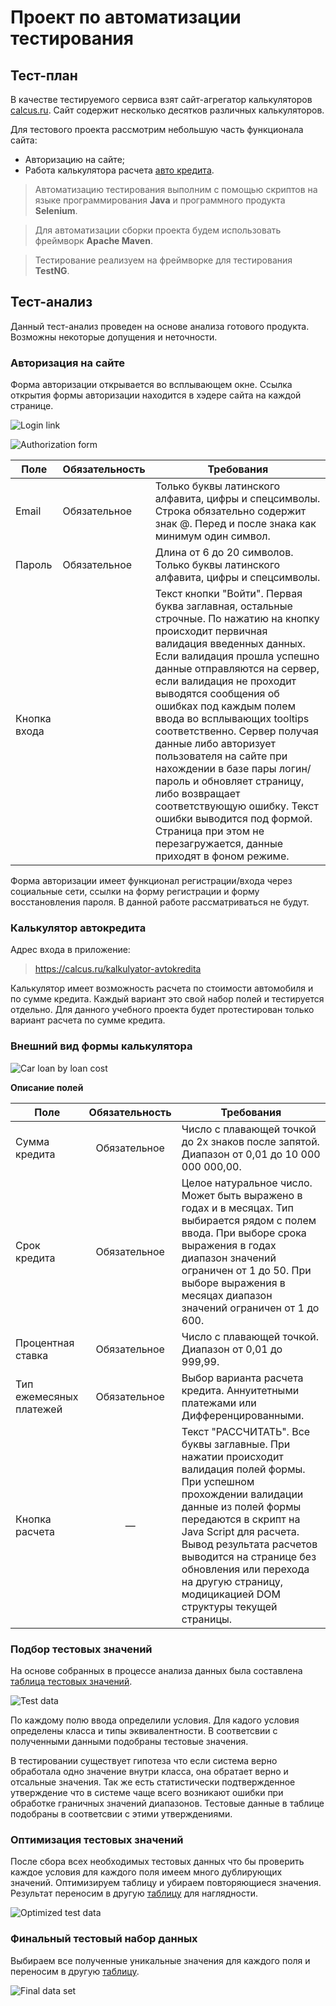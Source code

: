 # Проект по автоматизации тестирования
## Тест-план

В качестве тестируемого сервиса взят сайт-агрегатор калькуляторов [calcus.ru](https://calcus.ru/).
Сайт содержит несколько десятков различных калькуляторов.

Для тестового проекта рассмотрим небольшую часть функционала сайта:
* Авторизацию на сайте;
* Работа калькулятора расчета [авто кредита](https://calcus.ru/kalkulyator-avtokredita).

> Автоматизацию тестирования выполним с помощью скриптов на языке программирования **Java** и программного продукта **Selenium**.

> Для автоматизации сборки проекта будем использовать фреймворк **Apache Maven**.

> Тестирование реализуем на фреймворке для тестирования **TestNG**.


## Тест-анализ
Данный тест-анализ проведен на основе анализа готового продукта. Возможны некоторые допущения и неточности.


### Авторизация на сайте


Форма авторизации открывается во всплывающем окне. Ссылка открытия формы авторизации находится в хэдере сайта на каждой странице.

![Login link](https://downloader.disk.yandex.ru/preview/80a0062e8dd48814f95d2ea4c55e6c5f06c543826c76b6b3f2fd89538c2923aa/61428c09/MEhmSNxaa4uhtFBJO5DaAG8PS-_hcJZgPRpZ2x4En3Cbc6M87QgreKx30euV5nVTWp_pRNLGE0_SecCCoA3Pbg%3D%3D?uid=0&filename=2021-09-15_23-12-35.png&disposition=inline&hash=&limit=0&content_type=image%2Fpng&owner_uid=0&tknv=v2&size=1860x907)

![Authorization form](https://downloader.disk.yandex.ru/preview/5edd64a4b439e0862e2a862d0f59fd0c01663c4f5f7348c5e44f49326354e1e3/61428bc4/bpB0U1Af80Zo0ADbkMZT9vhaqn_ES3ZOf7gXL_XoopzS8IMXxBfI3I_SDYMovxMbxenhl3LvRXnuSUHYCxVFwQ%3D%3D?uid=0&filename=2021-09-15_23-10-27.png&disposition=inline&hash=&limit=0&content_type=image%2Fpng&owner_uid=0&tknv=v2&size=2048x2048)


Поле|Обязательность|Требования
---|---|---
Email | Обязательное | Только буквы латинского алфавита, цифры и спецсимволы. Строка обязательно содержит знак @. Перед и после знака как минимум один символ.
Пароль | Обязательное | Длина от 6 до 20 символов. Только буквы латинского алфавита, цифры и спецсимволы.
Кнопка входа | | Текст кнопки "Войти". Первая буква заглавная, остальные строчные. По нажатию на кнопку происходит первичная валидация введенных данных. Если валидация прошла успешно данные отправляются на сервер, если валидация не проходит выводятся сообщения об ошибках под каждым полем ввода во всплывающих tooltips соответственно. Сервер получая данные либо авторизует пользователя на сайте при нахождении в базе пары логин/пароль и обновляет страницу, либо возвращает соответствующую ошибку. Текст ошибки выводится под формой. Страница при этом не перезагружается, данные приходят в фоном режиме.


Форма авторизации имеет функционал регистрации/входа через социальные сети, ссылки на форму регистрации и форму восстановления пароля. В данной работе рассматриваться не будут. 


### Калькулятор автокредита

Адрес входа в приложение:
> https://calcus.ru/kalkulyator-avtokredita


Калькулятор имеет возможность расчета по стоимости автомобиля и по сумме кредита. Каждый вариант это свой набор полей и тестируется отдельно. Для данного учебного проекта будет протестирован только вариант расчета по сумме кредита.


### Внешний вид формы калькулятора


![Car loan by loan cost](https://downloader.disk.yandex.ru/preview/864e21a74679e177fdd7498821f9e755817cb54a4e042e28801b82decf433b1f/61447005/M6AV8iyKeOnv4PTZgXJcXpL2tb8-f0KU7WSkdKQ0JjWIuNrN1jWHIbCneJBaEKqjL3wrXgQoinpI_XMj26KdRg%3D%3D?uid=0&filename=2021-09-17_09-37-53.png&disposition=inline&hash=&limit=0&content_type=image%2Fpng&owner_uid=0&tknv=v2&size=2048x2048)


**Описание полей**


Поле|Обязательность|Требования
---|:---:|---
Сумма кредита | Обязательное | Число с плавающей точкой до 2х знаков после запятой. Диапазон от 0,01 до 10 000 000 000,00.
Срок кредита | Обязательное | Целое натуральное число. Может быть выражено в годах и в месяцах. Тип выбирается рядом с полем ввода. При выборе срока выражения в годах диапазон значений ограничен от 1 до 50. При выборе выражения в месяцах диапазон значений ограничен от 1 до 600.
Процентная ставка | Обязательное | Число с плавающей точкой. Диапазон от 0,01 до 999,99.
Тип ежемесяных платежей | Обязательное | Выбор варианта расчета кредита. Аннуитетными платежами или Дифференцированными.
Кнопка расчета | — | Текст "РАССЧИТАТЬ". Все буквы заглавные. При нажатии происходит валидация полей формы. При успешном прохождении валидации данные из полей формы передаются в скрипт на Java Script для расчета. Вывод результата расчетов выводится на странице без обновления или перехода на другую страницу, модицикацией DOM структуры текущей страницы.


### Подбор тестовых значений


На основе собранных в процессе анализа данных была составлена [таблица тестовых значений](https://docs.google.com/spreadsheets/d/1ObiDpnMG2El1m_t4u9aFTRSNN1GMV94aHXn7NbqvsSI/edit?usp=sharing).


![Test data](https://downloader.disk.yandex.ru/preview/d9d66692302869bb46471f4fa279351c0606d37087e84a44cec304cd780445e4/6149dd32/MB4MJYKkhC8SVGi70VrdsZYLZqf3g3Ls2L1px8X3GS_Xo32XfMLKkHizvrfWGTcZgpboTt-_X7fbIbx_XQzTPQ%3D%3D?uid=0&filename=2021-09-21_12-24-59.png&disposition=inline&hash=&limit=0&content_type=image%2Fpng&owner_uid=0&tknv=v2&size=2048x2048)


По каждому полю ввода определили условия. Для кадого условия определены класса и типы эквивалентности. В соответсвии с полученными данными подобраны тестовые значения.


В тестировании существует гипотеза что если система верно обработала одно значение внутри класса, она обратает верно и отсальные значения.
Так же есть статистически подтвержденное утверждение что в системе чаще всего возникают ошибки при обработке граничных значений диапазонов.
Тестовые данные в таблице подобраны в соответсвии с этими утверждениями.


### Оптимизация тестовых значений


После сбора всех необходимых тестовых данных что бы проверить каждое условия для каждого поля имеем много дублирующих значений.
Оптимизируем таблицу и убираем повторяющиеся значения. Результат переносим в другую [таблицу](https://docs.google.com/spreadsheets/d/1O1Ddav-YUVHTQTCn3H3eL8Vq82Nz2_jRjfHWKhf52g0/edit?usp=sharing) для наглядности.


![Optimized test data](https://downloader.disk.yandex.ru/preview/af51ba4a3f726a2b535c6f1bde8df9ecf15f27ed57518b4f2033d69a66e29c73/614a703a/fRkI-4NoOU1Hemy8T1zR8OhrnzdAUyc7O1TL5TzzlrN6zld7guTK19vgReRojqnGJYV9ylfkGGNA17OJgXokCg%3D%3D?uid=0&filename=2021-09-21_22-52-16.png&disposition=inline&hash=&limit=0&content_type=image%2Fpng&owner_uid=0&tknv=v2&size=2048x2048)


### Финальный тестовый набор данных


Выбираем все полученные уникальные значения для каждого поля и переносим в другую [таблицу](https://docs.google.com/spreadsheets/d/19JYhOZvg3IUy6F1vktuP0XWFU1kQkEDs8nx5M4nAMtc/edit?usp=sharing).


![Final data set](https://downloader.disk.yandex.ru/preview/16bad0e979549600a1092054134bf6c4dffac162737991710bf8d3595e250652/614a7be4/0W59DtL7BDPr8MSUqn0pa496-bzakS9WMg4GZnAxSNnqN5J5KS_sUIF2gvQUcFNo0n8BOrTsBmh3v6dkcQ72Uw%3D%3D?uid=0&filename=2021-09-21_23-42-06.png&disposition=inline&hash=&limit=0&content_type=image%2Fpng&owner_uid=0&tknv=v2&size=2048x2048)